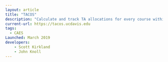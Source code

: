 ```yaml
---
layout: article
title: "TACOS"
description: "Calculate and track TA allocations for every course within CAES"
current-url: https://tacos.ucdavis.edu
tags:
  - CAES
Launched: March 2019
developers:
    - Scott Kirkland
    - John Knoll
---
```


